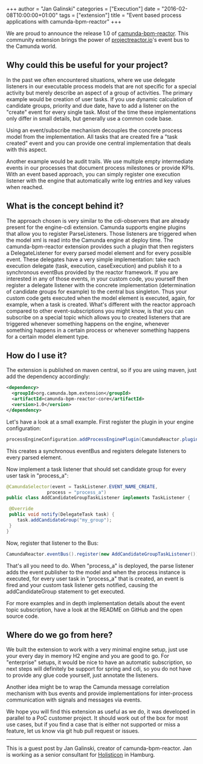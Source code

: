 +++
author = "Jan Galinski"
categories = ["Execution"]
date = "2016-02-08T10:00:00+01:00"
tags = ["extension"]
title = "Event based process applications with camunda-bpm-reactor"
+++

We are proud to announce the release 1.0 of [camunda-bpm-reactor](https://github.com/camunda/camunda-bpm-reactor). 
This community extension brings the power of [projectreactor.io](http://projectreactor.io/)'s event bus to the Camunda world.

<!--more-->

## Why could this be useful for your project?

In the past we often encountered situations, where we use delegate listeners in our executable process models that are not specific for
a special activity but merely describe an aspect of a group of activities. The primary example would be creation of user tasks.
If you use dynamic calculation of candidate groups, priority and due date, have to add a listener on the "create" event for every single task.
Most of the time these implementations only differ in small details, but generally use a common code base.

Using an event/subscribe mechanism decouples the concrete process model from the implementation. All tasks that are created fire a "task created" event and you can provide one central implementation that deals with this aspect. 

Another example would be audit trails. We use multiple empty intermediate events in our processes that document process milestones or provide KPIs. With an event based approach, you can simply register one execution listener with the engine that automatically write log entries and key values when reached.
 
## What is the concept behind it?

The approach chosen is very similar to the cdi-observers that are already present for the engine-cdi extension. Camunda supports
engine plugins that allow you to register ParseListeners. Those listeners are triggered when the model xml is read into the Camunda
engine at deploy time. 
The camunda-bpm-reactor extension provides such a plugin that then registers a DelegateListener for every parsed model element and for
every possible event. These delegates have a very simple implementation: take each execution delegate (task, execution, caseExecution) and
publish it to a synchronous eventBus provided by the reactor framework.
If you are interested in any of those events, in your custom code, you yourself then register a delegate listener with the concrete
implementation (determination of candidate groups for example) to the central bus singleton. Thus your custom code gets executed when
the model element is executed, again, for example, when a task is created.
 What's different with the reactor approach compared to other event-subscriptions you might know, is that you can subscribe on a
 special topic which allows you to created listeners that are triggered whenever something happens on the engine, whenever something
 happens in a certain process or whenever something happens for a certain model element type. 
 
 
## How do I use it?

The extension is published on maven central, so if you are using maven, just add the dependency accordingly:

```xml
<dependency>
  <groupId>org.camunda.bpm.extension</groupId>
  <artifactId>camunda-bpm-reactor-core</artifactId>
  <version>1.0</version>
</dependency>
```

Let's have a look at a small example. First register the plugin in your engine configuration:

```java
processEngineConfiguration.addProcessEnginePlugin(CamundaReactor.plugin);
```
    
This creates a synchronous eventBus and registers delegate listeners to every parsed element.

Now implement a task listener that should set candidate group for every user task in "process_a":

```java
@CamundaSelector(event = TaskListener.EVENT_NAME_CREATE, 
               process = "process_a")
public class AddCandidateGroupTaskListener implements TaskListener {

 @Override
 public void notify(DelegateTask task) {
    task.addCandidateGroup("my_group");
 }
}
```

Now, register that listener to the Bus:

```java
CamundaReactor.eventBus().register(new AddCandidateGroupTaskListener());
```
   
That's all you need to do. When "process_a" is deployed, the parse listener adds the event publisher to the model and when the process
instance is executed, for every user task in "process_a" that is created, an event is fired  and your custom task listener gets notified,
causing the addCandidateGroup statement to get executed.

For more examples and in depth implementation details about the event topic subscription, have a look at the README on GitHub and the 
open source code.

## Where do we go from here?

We built the extension to work with a very minimal engine setup, just use your every day in memory H2 engine and you are good to go.
For "enterprise" setups, it would be nice to have an automatic subscription, so next steps will definitely be support for spring and
cdi, so you do not have to provide any glue code yourself, just annotate the listeners.

Another idea might be to wrap the Camunda message correlation mechanism with bus events and provide implementations for inter-process 
communication with signals and messages via events.

We hope you will find this extension as useful as we do, it was developed in parallel to a PoC customer project. It should work out of
the box for most use cases, but if you find a case that is either not supported or miss a feature, let us know via git hub pull request or
issues.

---

This is a guest post by Jan Galinski, creator of camunda-bpm-reactor. Jan is working as a senior consultant for [Holisticon](https://www.holisticon.de/) in Hamburg.
